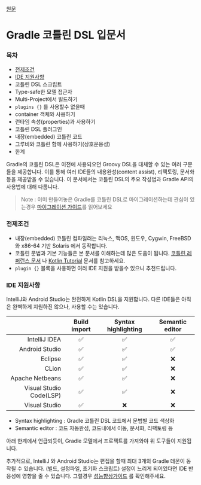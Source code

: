 [원문](https://docs.gradle.org/5.0/userguide/kotlin_dsl.html)

# Gradle 코틀린 DSL 입문서
### 목차
- [전제조건](#전제조건)
- [IDE 지원사항](#IDE-지원사항)
- 코틀린 DSL 스크립트
- Type-safe한 모델 접근자
- Multi-Project에서 빌드하기
- `plugins {}` 를 사용할수 없을때
- container 객체와 사용하기
- 런타임 속성(properties)과 사용하기
- 코틀린 DSL 플러그인
- 내장(embedded) 코틀린 코드
- 그루비와 코틀린 함께 사용하기(상호운용성)
- 한계

Gradle의 코틀린 DSL은 이전에 사용되오던 Groovy DSL을 대체할 수 있는 여러 구문들을 제공합니다. 
이를 통해 여러 IDE들의 내용완성(content assist), 리팩토링, 문서화 등을 제공받을 수 있습니다. 
이 문서에서는 코틀린 DSL의 주요 작성법과 Gradle API의 사용법에 대해 다룹니다.

> Note : 이미 만들어놓은 Gradle를 코틀린 DSL로 마이그레이션하는데 관심이 있는경우 [마이그레이션 가이드](.)를 읽어보세요

### 전제조건
- 내장(embedded) 코틀린 컴파일러는 리눅스, 맥OS, 윈도우, Cygwin, FreeBSD와 x86-64 기반 Solaris 에서 동작합니다.
- 코틀린 문법과 기본 기능들은 본 문서를 이해하는데 많은 도움이 됩니다. [코틀린 레퍼런스 문서](https://kotlinlang.org/docs/reference/) 나 [Kotlin Tutorial](https://kotlinlang.org/docs/tutorials/koans.html) 문서를 참고하세요.
- `plugin {}` 블록을 사용하면 여러 IDE 지원을 받을수 있으니 추천드립니다.

### IDE 지원사항
IntelliJ와 Android Studio는 완전하게 Kotlin DSL을 지원합니다. 다른 IDE들은 아직은 완벽하게 지원하진 않으나, 사용할 수는 있습니다.

|  | Build import | Syntax highlighting | Semantic editor |
|--------:|:--------:|:--------:|:--------:|
| IntelliJ IDEA | :white_check_mark: | :white_check_mark: | :white_check_mark: |
| Android Studio | :white_check_mark: | :white_check_mark: | :white_check_mark: |
| Eclipse | :white_check_mark: | :white_check_mark: | :x: |
| CLion | :white_check_mark: | :white_check_mark: | :x: |
| Apache Netbeans | :white_check_mark: | :white_check_mark: | :x: |
| Visual Studio Code(LSP) | :white_check_mark: | :white_check_mark: | :x: |
| Visual Studio | :white_check_mark: | :x: | :x: |

* Syntax highlighting : Gradle 코틀린 DSL 코드에서 문법별 코드 색상화
* Semantic editor : 코드 자동완성, 코드내에서 이동, 문서화, 리팩토링 등

아래 한계에서 언급되듯이, Gradle 모델에서 프로젝트를 가져와야 위 도구들이 지원됩니다.

추가적으로, IntelliJ 와 Android Studio는 편집을 할때 최대 3개의 Gradle 데몬이 동작될 수 있습니다. (빌드, 설정파일, 초기화 스크립트)
설정이 느리게 되어있다면 IDE 반응성에 영향을 줄 수 있습니다. 그럴경우 [성능향상가이드](https://guides.gradle.org/performance/#configuration) 를  확인해주세요.  
